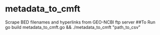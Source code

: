 # metadata_to_cmft
Scrape BED filenames and hyperlinks from GEO-NCBI ftp server
##To Run
go build metadata_to_cmft.go && ./metadata_to_cmft "path_to_csv"
